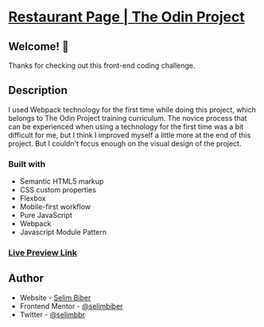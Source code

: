 # [Restaurant Page | The Odin Project](https://www.theodinproject.com/lessons/node-path-javascript-restaurant-page)

## Welcome! 👋

Thanks for checking out this front-end coding challenge.

## Description

I used Webpack technology for the first time while doing this project, which belongs to The Odin Project training curriculum. 
The novice process that can be experienced when using a technology for the first time was a bit difficult for me, but I think I improved myself a little more at the end of this project. 
But I couldn't focus enough on the visual design of the project.

### Built with

- Semantic HTML5 markup
- CSS custom properties
- Flexbox
- Mobile-first workflow
- Pure JavaScript
- Webpack
- Javascript Module Pattern

### [Live Preview Link](https://htmlpreview.github.io/?https://github.com/selimbiber/Pure-JavaScript-Projects/blob/main/RestaurantPage/dist/index.html)

## Author

- Website - [Selim Biber](https://www.selimbiber.dev)
- Frontend Mentor - [@selimbiber](https://www.frontendmentor.io/profile/selimbiber)
- Twitter - [@selimbbr](https://www.twitter.com/selimbbr)
